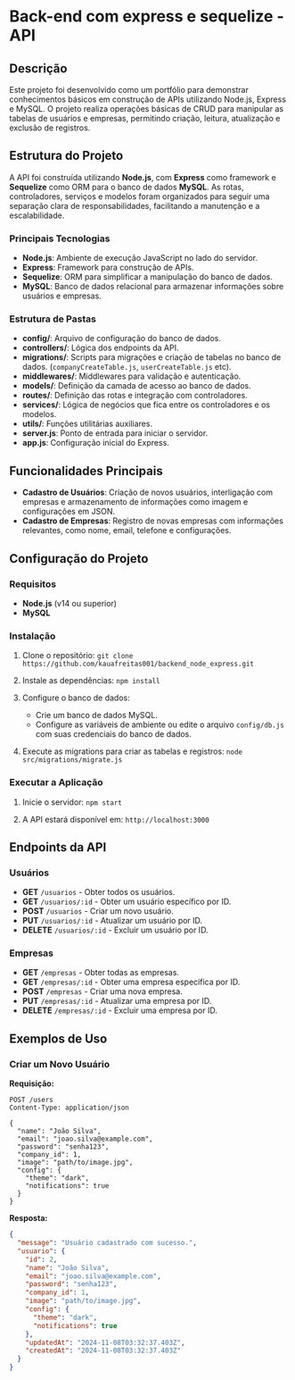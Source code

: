 # Back-end com express e sequelize - API

## Descrição
Este projeto foi desenvolvido como um portfólio para demonstrar conhecimentos básicos em construção de APIs utilizando Node.js, Express e MySQL. O projeto realiza operações básicas de CRUD para manipular as tabelas de usuários e empresas, permitindo criação, leitura, atualização e exclusão de registros.

## Estrutura do Projeto
A API foi construída utilizando **Node.js**, com **Express** como framework e **Sequelize** como ORM para o banco de dados **MySQL**. As rotas, controladores, serviços e modelos foram organizados para seguir uma separação clara de responsabilidades, facilitando a manutenção e a escalabilidade.

### Principais Tecnologias
- **Node.js**: Ambiente de execução JavaScript no lado do servidor.
- **Express**: Framework para construção de APIs.
- **Sequelize**: ORM para simplificar a manipulação do banco de dados.
- **MySQL**: Banco de dados relacional para armazenar informações sobre usuários e empresas.

### Estrutura de Pastas
- **config/**: Arquivo de configuração do banco de dados.
- **controllers/**: Lógica dos endpoints da API.
- **migrations/**: Scripts para migrações e criação de tabelas no banco de dados. (`companyCreateTable.js`, `userCreateTable.js` etc).
- **middlewares/**: Middlewares para validação e autenticação.
- **models/**: Definição da camada de acesso ao banco de dados.
- **routes/**: Definição das rotas e integração com controladores.
- **services/**: Lógica de negócios que fica entre os controladores e os modelos.
- **utils/**: Funções utilitárias auxiliares.
- **server.js**: Ponto de entrada para iniciar o servidor.
- **app.js**: Configuração inicial do Express.

## Funcionalidades Principais
- **Cadastro de Usuários**: Criação de novos usuários, interligação com empresas e armazenamento de informações como imagem e configurações em JSON.
- **Cadastro de Empresas**: Registro de novas empresas com informações relevantes, como nome, email, telefone e configurações.

## Configuração do Projeto

### Requisitos
- **Node.js** (v14 ou superior)
- **MySQL**

### Instalação
1. Clone o repositório: ``git clone https://github.com/kauafreitas001/backend_node_express.git``

2. Instale as dependências: ``npm install``

3. Configure o banco de dados:
   - Crie um banco de dados MySQL.
   - Configure as variáveis de ambiente ou edite o arquivo `config/db.js` com suas credenciais do banco de dados.

4. Execute as migrations para criar as tabelas e registros: ``node src/migrations/migrate.js``

### Executar a Aplicação
1. Inicie o servidor: ``npm start``

2. A API estará disponível em: `http://localhost:3000`

## Endpoints da API

### Usuários
- **GET** `/usuarios` - Obter todos os usuários.
- **GET** `/usuarios/:id` - Obter um usuário específico por ID.
- **POST** `/usuarios` - Criar um novo usuário.
- **PUT** `/usuarios/:id` - Atualizar um usuário por ID.
- **DELETE** `/usuarios/:id` - Excluir um usuário por ID.

### Empresas
- **GET** `/empresas` - Obter todas as empresas.
- **GET** `/empresas/:id` - Obter uma empresa específica por ID.
- **POST** `/empresas` - Criar uma nova empresa.
- **PUT** `/empresas/:id` - Atualizar uma empresa por ID.
- **DELETE** `/empresas/:id` - Excluir uma empresa por ID.

## Exemplos de Uso
### Criar um Novo Usuário
**Requisição:**
```http
POST /users
Content-Type: application/json

{
  "name": "João Silva",
  "email": "joao.silva@example.com",
  "password": "senha123",
  "company_id": 1,
  "image": "path/to/image.jpg",
  "config": {
    "theme": "dark",
    "notifications": true
  }
}
```
**Resposta:**
```json
{
  "message": "Usuário cadastrado com sucesso.",
  "usuario": {
    "id": 2,
    "name": "João Silva",
    "email": "joao.silva@example.com",
    "password": "senha123",
    "company_id": 1,
    "image": "path/to/image.jpg",
    "config": {
      "theme": "dark",
      "notifications": true
    },
    "updatedAt": "2024-11-08T03:32:37.403Z",
    "createdAt": "2024-11-08T03:32:37.403Z"
  }
}
```
